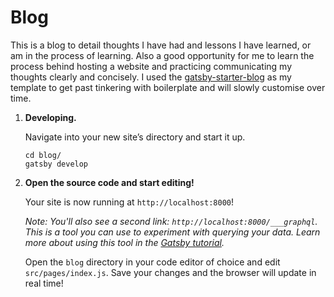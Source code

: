 # Blog

This is a blog to detail thoughts I have had and lessons I have learned, or am in the process of learning. Also a good opportunity for me to learn the process behind hosting a website and practicing communicating my thoughts clearly and concisely. I used the [gatsby-starter-blog](https://github.com/gatsbyjs/gatsby-starter-blog) as my template to get past tinkering with boilerplate and will slowly customise over time.

1.  **Developing.**

    Navigate into your new site’s directory and start it up.

    ```shell
    cd blog/
    gatsby develop
    ```

1.  **Open the source code and start editing!**

    Your site is now running at `http://localhost:8000`!

    _Note: You'll also see a second link: _`http://localhost:8000/___graphql`_. This is a tool you can use to experiment with querying your data. Learn more about using this tool in the [Gatsby tutorial](https://www.gatsbyjs.org/tutorial/part-five/#introducing-graphiql)._

    Open the `blog` directory in your code editor of choice and edit `src/pages/index.js`. Save your changes and the browser will update in real time!
